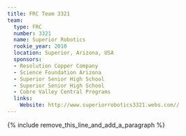 ```yaml
---
title: FRC Team 3321
team:
  type: FRC
  number: 3321
  name: Superior Robotics
  rookie_year: 2010
  location: Superior, Arizona, USA
  sponsors:
  - Resolution Copper Company
  - Science Foundation Arizona
  - Superior Senior High School
  - Superior Senior High School
  - Cobre Valley Central Programs
  links:
    Website: http://www.superiorrobotics3321.webs.com//
---
```


{% include remove_this_line_and_add_a_paragraph %}